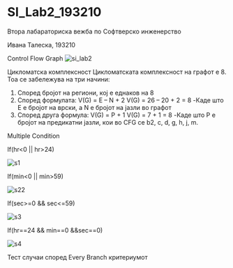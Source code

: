 # SI_Lab2_193210
Втора лабараториска вежба по 
Софтверско инженерство

Ивана Талеска, 193210

Control Flow Graph
![si_lab2](https://user-images.githubusercontent.com/80771458/120222222-e5427c80-c23f-11eb-9b2b-4967d65656a8.png)

Цикломатска комплексност
Цикломатската комплексност на графот е 8. Тоа се забележува на три начини:
1.	Според бројот на региони, кој е еднаков на 8
2.	Според формулата: V(G) = E – N + 2 V(G) = 26 – 20 + 2 = 8 -Каде што Е е бројот на врски, а N е бројот на јазли во графот
3.	Според друга формула: V(G) = P + 1 V(G) = 7 + 1 = 8 -Каде што P е бројот на предикатни јазли, кои во CFG се b2, c, d, g, h, j, m.

Multiple Condition

If(hr<0 || hr>24)

![s1](https://user-images.githubusercontent.com/80771458/120225248-2db06900-c245-11eb-9b78-d446faa928b5.png)

If(min<0 || min>59)

![s22](https://user-images.githubusercontent.com/80771458/120225363-62bcbb80-c245-11eb-9856-34c52ba5bad0.png)


If(sec>=0 && sec<=59)

![s3](https://user-images.githubusercontent.com/80771458/120225252-2ee19600-c245-11eb-925d-767ce7c3bca1.png)


If(hr==24 && min==0 &&sec==0)

![s4](https://user-images.githubusercontent.com/80771458/120225253-2ee19600-c245-11eb-9829-0eb491bc71fc.png)

Тест случаи според Every Branch критериумот











